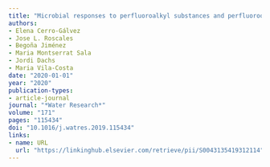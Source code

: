 ```yaml
---
title: "Microbial responses to perfluoroalkyl substances and perfluorooctanesulfonate (PFOS) desulfurization in the Antarctic marine environment"
authors:
- Elena Cerro-Gálvez
- Jose L. Roscales
- Begoña Jiménez
- Maria Montserrat Sala
- Jordi Dachs
- Maria Vila-Costa
date: "2020-01-01"
year: "2020"
publication-types:
- article-journal
journal: "*Water Research*"
volume: "171"
pages: "115434"
doi: "10.1016/j.watres.2019.115434"
links:
- name: URL
  url: "https://linkinghub.elsevier.com/retrieve/pii/S0043135419312114"
---
```

